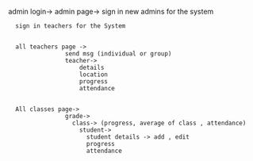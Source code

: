 admin login->
  admin page->
      sign in new admins for the system

      sign in teachers for the System


      all teachers page ->
                    send msg (individual or group)
                    teacher->
                        details
                        location
                        progress
                        attendance


      All classes page->
                    grade->
                      class-> (progress, average of class , attendance)
                        student->
                          student details -> add , edit
                          progress
                          attendance
